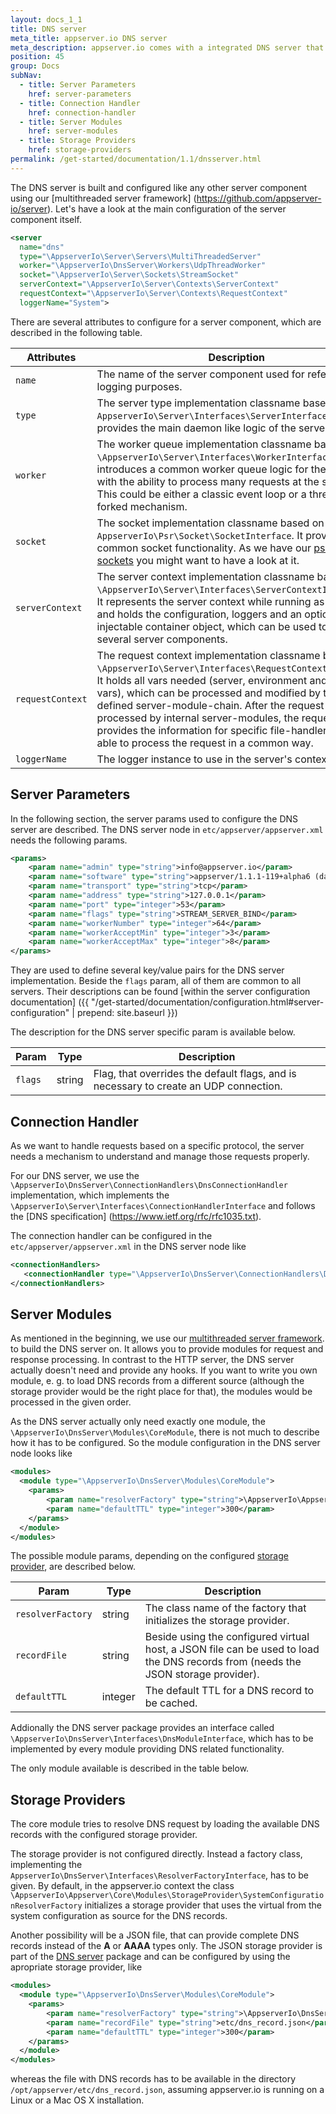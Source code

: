 ```yaml
---
layout: docs_1_1
title: DNS server
meta_title: appserver.io DNS server
meta_description: appserver.io comes with a integrated DNS server that uses the virtual host configuration to resolve DNS requests.
position: 45
group: Docs
subNav:
  - title: Server Parameters
    href: server-parameters
  - title: Connection Handler
    href: connection-handler
  - title: Server Modules
    href: server-modules
  - title: Storage Providers
    href: storage-providers
permalink: /get-started/documentation/1.1/dnsserver.html
---
```


The DNS server is built and configured like any other server component using our [multithreaded server framework]
(<https://github.com/appserver-io/server>). Let's have a look at the main configuration of the server component 
itself.

```xml
<server
  name="dns"
  type="\AppserverIo\Server\Servers\MultiThreadedServer"
  worker="\AppserverIo\DnsServer\Workers\UdpThreadWorker"
  socket="\AppserverIo\Server\Sockets\StreamSocket"
  serverContext="\AppserverIo\Server\Contexts\ServerContext"
  requestContext="\AppserverIo\Server\Contexts\RequestContext"
  loggerName="System">
```

There are several attributes to configure for a server component, which are described in the following table.

| Attributes        | Description |
| ----------------- | ----------- |
| `name`            | The name of the server component used for reference and logging purposes. |
| `type`            | The server type implementation classname based on `AppserverIo\Server\Interfaces\ServerInterface`. It provides the main daemon like logic of the server. |
| `worker`          | The worker queue implementation classname based on `\AppserverIo\Server\Interfaces\WorkerInterface`. It introduces a common worker queue logic for the server with the ability to process many requests at the same time. This could be either a classic event loop or a threaded, forked mechanism. |
| `socket`          | The socket implementation classname based on `AppserverIo\Psr\Socket\SocketInterface`. It provides common socket functionality. As we have our [psr for sockets](<https://github.com/appserver-io-psr/socket>) you might want to have a look at it. |
| `serverContext`   | The server context implementation classname based on `\AppserverIo\Server\Interfaces\ServerContextInterface`. It represents the server context while running as a daemon and holds the configuration, loggers and an optional injectable container object, which can be used to connect several server components. |
| `requestContext`  | The request context implementation classname based on `\AppserverIo\Server\Interfaces\RequestContextInterface`. It holds all vars needed (server, environment and module vars), which can be processed and modified by the defined server-module-chain. After the request was pre-processed by internal server-modules, the request context provides the information for specific file-handlers being able to process the request in a common way. |
| `loggerName`      | The logger instance to use in the server's context. |

## Server Parameters

In the following section, the server params used to configure the DNS server are described. The DNS server
node in  `etc/appserver/appserver.xml` needs the following params.

```xml
<params>
    <param name="admin" type="string">info@appserver.io</param>
    <param name="software" type="string">appserver/1.1.1-119+alpha6 (darwin) PHP/5.6.17</param>
    <param name="transport" type="string">tcp</param>
    <param name="address" type="string">127.0.0.1</param>
    <param name="port" type="integer">53</param>
    <param name="flags" type="string">STREAM_SERVER_BIND</param>
    <param name="workerNumber" type="integer">64</param>
    <param name="workerAcceptMin" type="integer">3</param>
    <param name="workerAcceptMax" type="integer">8</param>
</params>
```

They are used to define several key/value pairs for the DNS server implementation. Beside the `flags` param, all of 
them are common to all servers. Their descriptions can be found [within the server configuration documentation]
({{ "/get-started/documentation/configuration.html#server-configuration" | prepend: site.baseurl }})

The description for the DNS server specific param is available below.

| Param             | Type     | Description                                                    |
| ----------------- | ---------| ---------------------------------------------------------------|
| `flags`           | string   | Flag, that overrides the default flags, and is necessary to create an UDP connection. |.

## Connection Handler

As we want to handle requests based on a specific protocol, the server needs a mechanism to understand and manage
those requests properly.

For our DNS server, we use the `\AppserverIo\DnsServer\ConnectionHandlers\DnsConnectionHandler` implementation,
which implements the `\AppserverIo\Server\Interfaces\ConnectionHandlerInterface` and follows the [DNS specification]
(<https://www.ietf.org/rfc/rfc1035.txt>).

The connection handler can be configured in the `etc/appserver/appserver.xml` in the DNS server node like

```xml
<connectionHandlers>
   <connectionHandler type="\AppserverIo\DnsServer\ConnectionHandlers\DnsConnectionHandler" />
</connectionHandlers>
```

## Server Modules

As mentioned in the beginning, we use our [multithreaded server framework](<https://github.com/appserver-io/server>).
to build the DNS server on. It allows you to provide modules for request and response processing. In contrast to the 
HTTP server, the DNS server actually doesn't need and provide any hooks. If you want to write you own module, e. g. 
to load DNS records from a different source (although the storage provider would be the right place for that), the 
modules would be processed in the given order.

As the DNS server actually only need exactly one module, the `\AppserverIo\DnsServer\Modules\CoreModule`, there is not 
much to describe how it has to be configured. So the module configuration in the DNS server node looks like

```xml
<modules>
  <module type="\AppserverIo\DnsServer\Modules\CoreModule">
    <params>
        <param name="resolverFactory" type="string">\AppserverIo\Appserver\Core\Modules\StorageProvider\SystemConfigurationResolverFactory</param>
        <param name="defaultTTL" type="integer">300</param>
    </params>
  </module>
</modules>
```

The possible module params, depending on the configured [storage provider](#storage-providers), are described below.

| Param                      | Type    | Description                                                                                                |
| -------------------------- | ------- | ---------------------------------------------------------------------------------------------------------- |
| `resolverFactory`          | string  | The class name of the factory that initializes the storage provider.                                       |
| `recordFile`               | string  | Beside using the configured virtual host, a JSON file can be used to load the DNS records from (needs the JSON storage provider). |
| `defaultTTL`               | integer | The default TTL for a DNS record to be cached.                                                             |

Addionally the DNS server package provides an interface called `\AppserverIo\DnsServer\Interfaces\DnsModuleInterface`, 
which has to be implemented by every module providing DNS related functionality.

The only module available is described in the table below.

## Storage Providers

The core module tries to resolve DNS request by loading the available DNS records with the configured storage provider.

The storage provider is not configured directly. Instead a factory class, implementing the 
`AppserverIo\DnsServer\Interfaces\ResolverFactoryInterface`, has to be given. By default, in the appserver.io context
the class `\AppserverIo\Appserver\Core\Modules\StorageProvider\SystemConfigurationResolverFactory` initializes a storage 
provider that uses the virtual from the system configuration as source for the DNS records. 

Another possibility will be a JSON file, that can provide complete DNS records instead of the **A** or **AAAA** types 
only. The JSON storage provider is part of the [DNS server](<https://github.com/appserver-io/dnsserver>) package and 
can be configured by using the apropriate storage provider, like

```xml
<modules>
  <module type="\AppserverIo\DnsServer\Modules\CoreModule">
    <params>
        <param name="resolverFactory" type="string">\AppserverIo\DnsServer\StorageProvider\StandardResolverFactory</param>
        <param name="recordFile" type="string">etc/dns_record.json</param>
        <param name="defaultTTL" type="integer">300</param>
    </params>
  </module>
</modules>
```

whereas the file with DNS records has to be available in the directory `/opt/appserver/etc/dns_record.json`, assuming
appserver.io is running on a Linux or a Mac OS X installation.